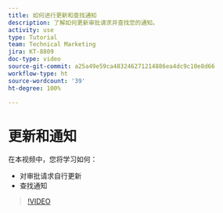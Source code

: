 ```yaml
---
title: 如何进行更新和查找通知
description: 了解如何更新审批请求并查找您的通知。
activity: use
type: Tutorial
team: Technical Marketing
jira: KT-8809
doc-type: video
source-git-commit: a25a49e59ca483246271214886ea4dc9c10e8d66
workflow-type: ht
source-wordcount: '39'
ht-degree: 100%

---
```


# 更新和通知

在本视频中，您将学习如何：

* 对审批请求自行更新
* 查找通知

>[!VIDEO](https://video.tv.adobe.com/v/335109/?quality=12&learn=on)

<!---
learn more URLS
Tag others on updates
Update work
--->
